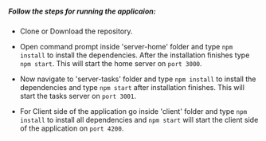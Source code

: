 ##### Follow the steps for running the applicaion:

- Clone or Download the repository.

- Open command prompt inside 'server-home' folder and type `npm install` to install the dependencies.
  After the installation finishes type `npm start`. This will start the home server on `port 3000`.

- Now navigate to 'server-tasks' folder and type `npm install` to install the dependencies and type 
  `npm start` after installation finishes. This will start the tasks server on `port 3001`.

- For Client side of the application go inside 'client' folder and type `npm install` to install all 
  dependencies and `npm start` will start the client side of the application on `port 4200`.